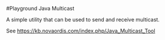 #Playground Java Multicast

A simple utility that can be used to send and receive multicast.

See https://kb.novaordis.com/index.php/Java_Multicast_Tool


